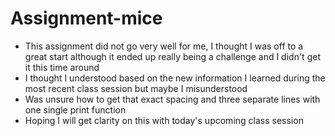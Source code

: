 # Assignment-mice
- This assignment did not go very well for me, I thought I was off to a great start although it ended up really being a challenge and I didn't get it this time around
- I thought I understood based on the new information I learned during the most recent class session but maybe I misunderstood
- Was unsure how to get that exact spacing and three separate lines with one single print function
- Hoping I will get clarity on this with today's upcoming class session
